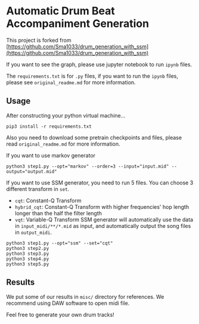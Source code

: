 # Automatic Drum Beat Accompaniment Generation
This project is forked from [https://github.com/Sma1033/drum_generation_with_ssm](https://github.com/Sma1033/drum_generation_with_ssm) 

If you want to see the graph, please use jupyter notebook to run `ipynb` files.

The `requirements.txt` is for `.py` files, if you want to run the `ipynb` files, please see `original_readme.md` for more information.

## Usage
After constructing your python virtual machine...
```
pip3 install -r requirements.txt
```
Also you need to download some pretrain checkpoints and files, please read `original_readme.md` for more information.


If you want to use markov generator
```
python3 step1.py --opt="markov" --order=3 --input="input.mid" --output="output.mid"
```

If you want to use SSM generator, you need to run 5 files.
You can choose 3 different transform in `set`.
- `cqt`: Constant-Q Transform
- `hybrid_cqt`: Constant-Q Transform with higher frequencies' hop length longer than the half the filter length
- `vqt`: Variable-Q Transform
SSM generator will automatically use the data in `input_midi/**/*.mid` as input, and automatically output the song files in `output_midi`.
```
python3 step1.py --opt="ssm" --set="cqt"
python3 step2.py
python3 step3.py
python3 step4.py
python3 step5.py
```

## Results
We put some of our results in `misc/` directory for references. We recommend using DAW software to open midi file.

Feel free to generate your own drum tracks!
